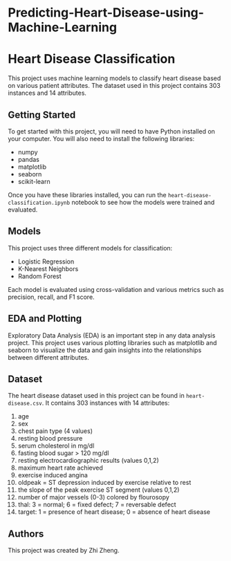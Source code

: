 # Predicting-Heart-Disease-using-Machine-Learning

# Heart Disease Classification

This project uses machine learning models to classify heart disease based on various patient attributes. The dataset used in this project contains 303 instances and 14 attributes.

## Getting Started

To get started with this project, you will need to have Python installed on your computer. You will also need to install the following libraries:

- numpy
- pandas
- matplotlib
- seaborn
- scikit-learn

Once you have these libraries installed, you can run the `heart-disease-classification.ipynb` notebook to see how the models were trained and evaluated.

## Models

This project uses three different models for classification:

- Logistic Regression
- K-Nearest Neighbors
- Random Forest

Each model is evaluated using cross-validation and various metrics such as precision, recall, and F1 score.

## EDA and Plotting

Exploratory Data Analysis (EDA) is an important step in any data analysis project. This project uses various plotting libraries such as matplotlib and seaborn to visualize the data and gain insights into the relationships between different attributes.

## Dataset

The heart disease dataset used in this project can be found in `heart-disease.csv`. It contains 303 instances with 14 attributes:

1. age
2. sex
3. chest pain type (4 values)
4. resting blood pressure
5. serum cholesterol in mg/dl
6. fasting blood sugar > 120 mg/dl
7. resting electrocardiographic results (values 0,1,2)
8. maximum heart rate achieved
9. exercise induced angina
10. oldpeak = ST depression induced by exercise relative to rest
11. the slope of the peak exercise ST segment (values 0,1,2)
12. number of major vessels (0-3) colored by flourosopy
13. thal: 3 = normal; 6 = fixed defect; 7 = reversable defect
14. target: 1 = presence of heart disease; 0 = absence of heart disease

## Authors

This project was created by Zhi Zheng.

